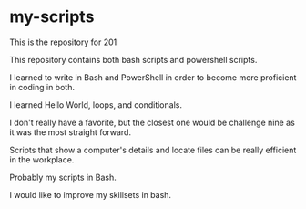 # my-scripts

This is the repository for 201

This repository contains both bash scripts and powershell scripts.

I learned to write in Bash and PowerShell in order to become more proficient in coding in both.

I learned Hello World, loops, and conditionals.

I don't really have a favorite, but the closest one would be challenge nine as it was the most straight forward.

Scripts that show a computer's details and locate files can be really efficient in the workplace.

Probably my scripts in Bash.

I would like to improve my skillsets in bash.
